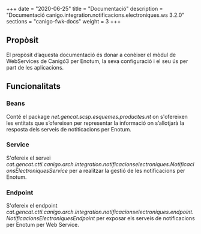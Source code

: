 +++
date        = "2020-06-25"
title       = "Documentació"
description = "Documentació canigo.integration.notificacions.electroniques.ws 3.2.0"
sections    = "canigo-fwk-docs"
weight      = 3
+++

## Propòsit

El propòsit d’aquesta documentació és donar a conèixer el mòdul de WebServices de Canigó3 per Enotum, la seva configuració i el seu ús per part de les aplicacions.

## Funcionalitats

### Beans

Conté el package *net.gencat.scsp.esquemes.productes.nt* on s'ofereixen les entitats que s’ofereixen per representar la informació on s’allotjarà la resposta dels serveis de notiticacions per Enotum.

### Service

S'ofereix el servei *cat.gencat.ctti.canigo.arch.integration.notificacionselectroniques.NotificacionsElectroniquesService* per a realitzar la gestió de les notificacions per Enotum.

### Endpoint

S'ofereix el endpoint *cat.gencat.ctti.canigo.arch.integration.notificacionselectroniques.endpoint.NotificacionsElectroniquesEndpoint* per exposar els serveis de notificacions per Enotum per Web Service.
